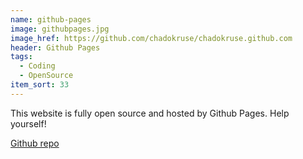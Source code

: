 ```yaml
---
name: github-pages
image: githubpages.jpg
image_href: https://github.com/chadokruse/chadokruse.github.com
header: Github Pages
tags:
  - Coding
  - OpenSource
item_sort: 33
---
```

This website is fully open source and hosted by Github Pages. Help yourself!

[Github repo](https://github.com/chadokruse/chadokruse.github.com)
